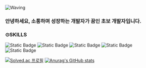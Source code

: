 ![Waving](https://capsule-render.vercel.app/api?type=waving&height=200&color=gradient&text=HI,%20i'm%20Minjae&section=header&reversal=false&fontAlign=50&fontColor=33333&textBg=false&fontSize=65&fontAlignY=35)



### 안녕하세요, 소통하며 성장하는 개발자가 꿈인 초보 개발자입니다.

### ⊙SKILLS
![Static Badge](https://img.shields.io/badge/java-green?style=for-the-badge&logo=openjdk&logoColor=000000)
![Static Badge](https://img.shields.io/badge/html5-yellow?style=for-the-badge&logo=html5)
![Static Badge](https://img.shields.io/badge/css-blue?style=for-the-badge&logo=css3&logoColor=000000)
![Static Badge](https://img.shields.io/badge/Oracle-blue?style=for-the-badge&logo=oracle&logoColor=000000) <br>
![Static Badge](https://img.shields.io/badge/javascript-blue?style=for-the-badge&logo=javascript&color=yellow)









[![Solved.ac
프로필](http://mazassumnida.wtf/api/generate_badge?boj={dlalswo0504})](https://solved.ac/{dlalswo0504}) [![Anurag's GitHub stats](https://github-readme-stats.vercel.app/api?username=mrMinJaesss)](https://github.com/anuraghazra/github-readme-stats)
